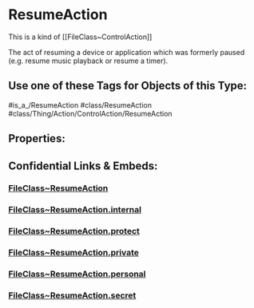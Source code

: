 ﻿---
limit: 9
mapWithTag: true
excludes: 
icon: link-2
version: "2.0"
tagNames:
  - class/ResumeAction
  - class/Thing/Action/ControlAction/ResumeAction
  - is_a_/ResumeAction
  - schema-org/ResumeAction
tags:
  - class/FileClass
  - class/ResumeAction
  - is_a_/ResumeAction
  - class/Thing/Action/ControlAction/ResumeAction
extends: FileClass~Thing/FileClass~Action/FileClass~ControlAction
fields: []
---

# ResumeAction
This is a kind of [[FileClass~ControlAction]]

The act of resuming a device or application which was formerly paused (e.g. resume music playback or resume a timer).


## Use one of these Tags for Objects of this Type:

#is_a_/ResumeAction
#class/ResumeAction
#class/Thing/Action/ControlAction/ResumeAction

## Properties:



## Confidential Links & Embeds: 

### [FileClass~ResumeAction](/_public/fileClass/FileClass~Thing/FileClass~Action/FileClass~ControlAction/FileClass~ResumeAction.md) 

### [FileClass~ResumeAction.internal](/_internal/fileClass/FileClass~Thing/FileClass~Action/FileClass~ControlAction/FileClass~ResumeAction.internal.md) 

### [FileClass~ResumeAction.protect](/_protect/fileClass/FileClass~Thing/FileClass~Action/FileClass~ControlAction/FileClass~ResumeAction.protect.md) 

### [FileClass~ResumeAction.private](/_private/fileClass/FileClass~Thing/FileClass~Action/FileClass~ControlAction/FileClass~ResumeAction.private.md) 

### [FileClass~ResumeAction.personal](/_personal/fileClass/FileClass~Thing/FileClass~Action/FileClass~ControlAction/FileClass~ResumeAction.personal.md) 

### [FileClass~ResumeAction.secret](/_secret/fileClass/FileClass~Thing/FileClass~Action/FileClass~ControlAction/FileClass~ResumeAction.secret.md) 
